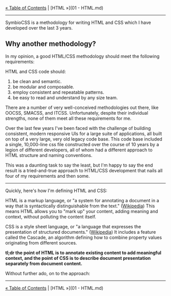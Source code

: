 [&laquo; Table of Contents](https://github.com/gbdrummer/symbiocss) | [HTML &raquo;](01 - HTML.md)

---

SymbioCSS is a methodology for writing HTML and CSS which I have developed over the last 3 years.

## Why another methodology?
In my opinion, a good HTML/CSS methodology should meet the following requirements:

HTML and CSS code should:

1. be clean and semantic.
2. be modular and composable.
3. employ consistent and repeatable patterns.
4. be easy to read and understand by any size team.

There are a number of very well-conceived methodologies out there, like OOCSS, SMACSS, and ITCSS. Unfortunately, despite their individual strengths, none of them meet all these requirements for me.

Over the last few years I've been faced with the challenge of building consistent, modern responsive UIs for a large suite of applications, all built on top of a very large, very old legacy code base. This code base included a single, 10,000-line css file constructed over the course of 10 years by a legion of different developers, all of whom had a different approach to HTML structure and naming conventions. 

This was a daunting task to say the least, but I'm happy to say the end result is a tried-and-true approach to HTML/CSS development that nails all four of my requirements and then some.

---

Quickly, here's how I'm defining HTML and CSS:

HTML is a markup language, or "a system for annotating a document in a way that is syntactically distinguishable from the text." ([Wikipedia](https://en.wikipedia.org/wiki/Markup_language)) This means HTML allows you to "mark up" your content, adding meaning and context, without polluting the content itself.

CSS is a style sheet language, or "a language that expresses the presentation of structured documents." ([Wikipedia](https://en.wikipedia.org/wiki/Style_sheet_language)) It includes a feature called the Cascade, an algorithm defining how to combine property values originating from different sources.

**tl;dr the point of HTML is to annotate existing content to add meaningful context, and the point of CSS is to describe document presentation separately from document content.**

Without further ado, on to the approach:

---
[&laquo; Table of Contents](https://github.com/gbdrummer/symbiocss) | [HTML &raquo;](01 - HTML.md)
